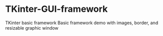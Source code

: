 # TKinter-GUI-framework
TKinter basic framework
Basic framework demo with images, border, and resizable graphic window
